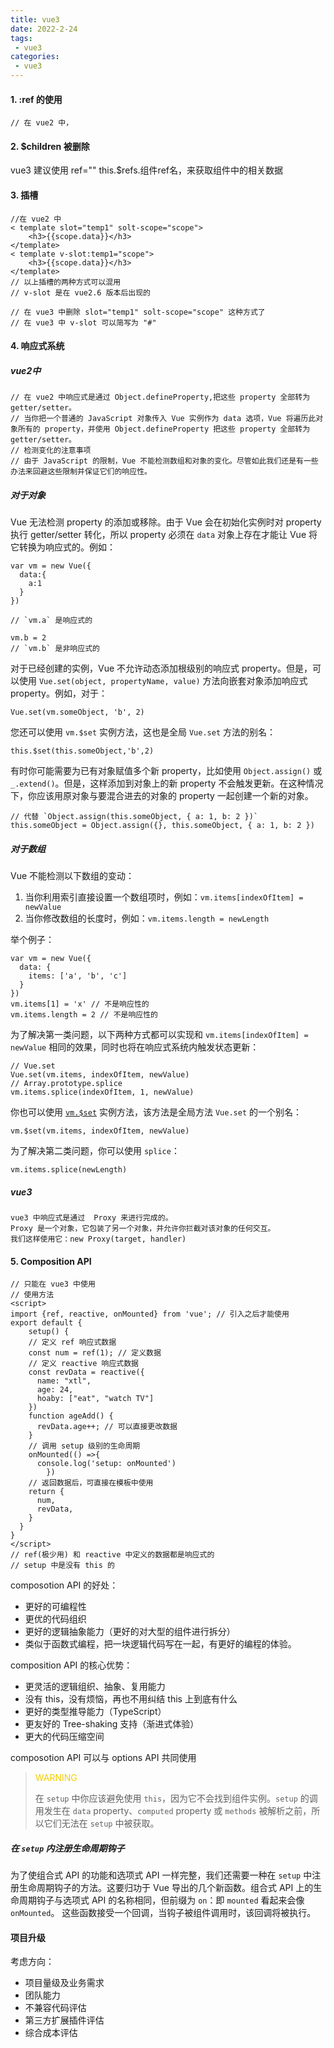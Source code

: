 ```yaml
---
title: vue3
date: 2022-2-24
tags:
 - vue3
categories: 
 - vue3
---
```


#### 1. :ref 的使用

```
// 在 vue2 中，
```



#### 2. $children 被删除

vue3 建议使用 ref=""   this.$refs.组件ref名，来获取组件中的相关数据



#### 3. 插槽

```vue
//在 vue2 中 
< template slot="temp1" solt-scope="scope">
	<h3>{{scope.data}}</h3>
</template>
< template v-slot:temp1="scope">
	<h3>{{scope.data}}</h3>
</template>
// 以上插槽的两种方式可以混用
// v-slot 是在 vue2.6 版本后出现的

// 在 vue3 中删除 slot="temp1" solt-scope="scope" 这种方式了
// 在 vue3 中 v-slot 可以简写为 "#"
```



#### 4. 响应式系统

##### vue2中

```vue
// 在 vue2 中响应式是通过 Object.defineProperty,把这些 property 全部转为 getter/setter。
// 当你把一个普通的 JavaScript 对象传入 Vue 实例作为 data 选项，Vue 将遍历此对象所有的 property，并使用 Object.defineProperty 把这些 property 全部转为 getter/setter。
// 检测变化的注意事项
// 由于 JavaScript 的限制，Vue 不能检测数组和对象的变化。尽管如此我们还是有一些办法来回避这些限制并保证它们的响应性。
```

##### 对于对象

Vue 无法检测 property 的添加或移除。由于 Vue 会在初始化实例时对 property 执行 getter/setter 转化，所以 property 必须在 `data` 对象上存在才能让 Vue 将它转换为响应式的。例如：

```
var vm = new Vue({
  data:{
    a:1
  }
})

// `vm.a` 是响应式的

vm.b = 2
// `vm.b` 是非响应式的
```

对于已经创建的实例，Vue 不允许动态添加根级别的响应式 property。但是，可以使用 `Vue.set(object, propertyName, value)` 方法向嵌套对象添加响应式 property。例如，对于：

```
Vue.set(vm.someObject, 'b', 2)
```

您还可以使用 `vm.$set` 实例方法，这也是全局 `Vue.set` 方法的别名：

```
this.$set(this.someObject,'b',2)
```

有时你可能需要为已有对象赋值多个新 property，比如使用 `Object.assign()` 或 `_.extend()`。但是，这样添加到对象上的新 property 不会触发更新。在这种情况下，你应该用原对象与要混合进去的对象的 property 一起创建一个新的对象。

```
// 代替 `Object.assign(this.someObject, { a: 1, b: 2 })`
this.someObject = Object.assign({}, this.someObject, { a: 1, b: 2 })
```

##### 对于数组

Vue 不能检测以下数组的变动：

1. 当你利用索引直接设置一个数组项时，例如：`vm.items[indexOfItem] = newValue`
2. 当你修改数组的长度时，例如：`vm.items.length = newLength`

举个例子：

```
var vm = new Vue({
  data: {
    items: ['a', 'b', 'c']
  }
})
vm.items[1] = 'x' // 不是响应性的
vm.items.length = 2 // 不是响应性的
```

为了解决第一类问题，以下两种方式都可以实现和 `vm.items[indexOfItem] = newValue` 相同的效果，同时也将在响应式系统内触发状态更新：

```
// Vue.set
Vue.set(vm.items, indexOfItem, newValue)
// Array.prototype.splice
vm.items.splice(indexOfItem, 1, newValue)
```

你也可以使用 [`vm.$set`](https://cn.vuejs.org/v2/api/#vm-set) 实例方法，该方法是全局方法 `Vue.set` 的一个别名：

```
vm.$set(vm.items, indexOfItem, newValue)
```

为了解决第二类问题，你可以使用 `splice`：

```
vm.items.splice(newLength)
```



##### vue3

```vue
vue3 中响应式是通过  Proxy 来进行完成的。
Proxy 是一个对象，它包装了另一个对象，并允许你拦截对该对象的任何交互。
我们这样使用它：new Proxy(target, handler)
```



#### 5. Composition API

```vue
// 只能在 vue3 中使用
// 使用方法
<script>
import {ref, reactive, onMounted} from 'vue'; // 引入之后才能使用
export default {
	setup() {
    // 定义 ref 响应式数据
    const num = ref(1); // 定义数据
    // 定义 reactive 响应式数据
    const revData = reactive({
      name: "xtl",
      age: 24,
      hoaby: ["eat", "watch TV"]
    })
    function ageAdd() {
      revData.age++; // 可以直接更改数据
    }
    // 调用 setup 级别的生命周期
    onMounted(() =>{
      console.log('setup: onMounted')
		})
    // 返回数据后，可直接在模板中使用
    return {
      num,
      revData,
    }
  }
}
</script>
// ref(极少用) 和 reactive 中定义的数据都是响应式的
// setup 中是没有 this 的
```

composotion API 的好处：

- 更好的可编程性
- 更优的代码组织
- 更好的逻辑抽象能力（更好的对大型的组件进行拆分）
- 类似于函数式编程，把一块逻辑代码写在一起，有更好的编程的体验。

composition API 的核心优势：

- 更灵活的逻辑组织、抽象、复用能力
- 没有 this，没有烦恼，再也不用纠结 this 上到底有什么
- 更好的类型推导能力（TypeScript）
- 更友好的 Tree-shaking 支持（渐进式体验）
- 更大的代码压缩空间

composotion API 可以与 options API 共同使用

> <span style="color:#f4cd00">WARNING</span>
>
> 在 `setup` 中你应该避免使用 `this`，因为它不会找到组件实例。`setup` 的调用发生在 `data` property、`computed` property 或 `methods` 被解析之前，所以它们无法在 `setup` 中被获取。

#####  在 `setup` 内注册生命周期钩子

为了使组合式 API 的功能和选项式 API 一样完整，我们还需要一种在 `setup` 中注册生命周期钩子的方法。这要归功于 Vue 导出的几个新函数。组合式 API 上的生命周期钩子与选项式 API 的名称相同，但前缀为 `on`：即 `mounted` 看起来会像 `onMounted`。
这些函数接受一个回调，当钩子被组件调用时，该回调将被执行。







#### 项目升级

考虑方向：

- 项目量级及业务需求
- 团队能力
- 不兼容代码评估
- 第三方扩展插件评估
- 综合成本评估